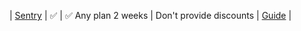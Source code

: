 | [Sentry](https://sentry.io/pricing?ref=unly-nrn) | :white_check_mark: | :white_check_mark: Any plan 2 weeks | Don't provide discounts | [Guide](../guides/monitoring/setup-sentry) |
